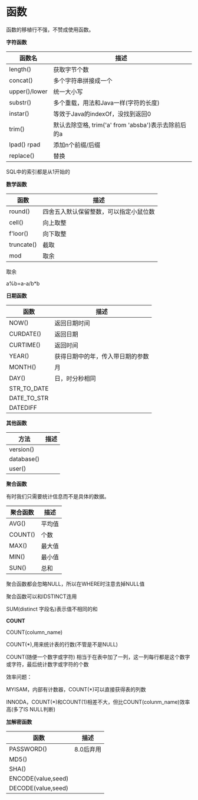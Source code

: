 # 函数



函数的移植行不强，不赞成使用函数。



**字符函数**

| 函数名        | 描述                                                 |
| ------------- | ---------------------------------------------------- |
| length()      | 获取字节个数                                         |
| concat()      | 多个字符串拼接成一个                                 |
| upper()/lower | 统一大小写                                           |
| substr()      | 多个重载，用法和Java一样(字符的长度)                 |
| instar()      | 等效于Java的indexOf，没找到返回0                     |
| trim()        | 默认去除空格,  trim('a' from 'absba')表示去除前后的a |
| lpad() rpad   | 添加n个前缀/后缀                                     |
| replace()     | 替换                                                 |



SQL中的索引都是从1开始的



**数学函数**

| 函数       | 描述                                   |
| ---------- | -------------------------------------- |
| round()    | 四舍五入默认保留整数，可以指定小鼠位数 |
| cell()     | 向上取整                               |
| f'loor()   | 向下取整                               |
| truncate() | 截取                                   |
| mod        | 取余                                   |

取余

a%b=a-a/b*b



**日期函数**

| 函数        | 描述                             |
| ----------- | -------------------------------- |
| NOW()       | 返回日期时间                     |
| CURDATE()   | 返回日期                         |
| CURTIME()   | 返回时间                         |
| YEAR()      | 获得日期中的年，传入带日期的参数 |
| MONTH()     | 月                               |
| DAY()       | 日，时分秒相同                   |
| STR_TO_DATE |                                  |
| DATE_TO_STR |                                  |
| DATEDIFF    |                                  |



**其他函数**

| 方法       | 描述 |
| ---------- | ---- |
| version()  |      |
| database() |      |
| user()     |      |



**聚合函数**

有时我们只需要统计信息而不是具体的数据。

| 聚合函数 | 描述   |
| -------- | ------ |
| AVG()    | 平均值 |
| COUNT()  | 个数   |
| MAX()    | 最大值 |
| MIN()    | 最小值 |
| SUN()    | 总和   |

聚合函数都会忽略NULL，所以在WHERE时注意去掉NULL值

聚合函数可以和IDSTINCT连用

SUM(distinct 字段名)表示值不相同的和

**COUNT**

COUNT(column_name)

COUNT(*),用来统计表的行数(不管是不是NULL)

COUNT(随便一个数字或字符) 相当于在表中加了一列，这一列每行都是这个数字或字符，最后统计数字或字符的个数

效率问题：

MYISAM，内部有计数器，COUNT(*)可以直接获得表的列数

INNODA，COUNT(*)和COUNT(1)相差不大，但比COUNT(colunm_name)效率高(多了IS NULL判断)



**加解密函数**

| 函数               | 描述      |
| ------------------ | --------- |
| PASSWORD()         | 8.0后弃用 |
| MD5()              |           |
| SHA()              |           |
| ENCODE(value,seed) |           |
| DECODE(value,seed) |           |

